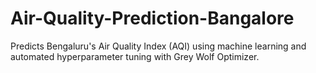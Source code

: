 # Air-Quality-Prediction-Bangalore
Predicts Bengaluru's Air Quality Index (AQI) using machine learning and automated hyperparameter tuning with Grey Wolf Optimizer.

